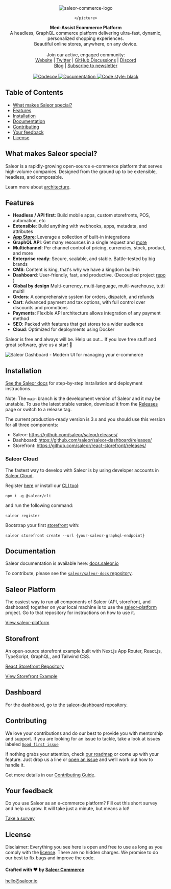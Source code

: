 <div align="center" width="100px">
    <picture>
      <source media="(prefers-color-scheme: dark)" srcset="https://github.com/SomilYadav811/Med-Assist-E-com/blob/main/assets/medassist_logo.png">
      <source media="(prefers-color-scheme: light)" srcset="https://github.com/SomilYadav811/Med-Assist-E-com/blob/main/assets/medassist_logo.png">
      <img width="200" alt="saleor-commerce-logo" src="https://github.com/SomilYadav811/Med-Assist-E-com/blob/main/assets/medassist_logo.png">
   
    </picture>
   </div>
   
   <div align="center">
     <strong>Med-Assist Ecommerce Platform</strong>
   </div>
   
   <div align="center">
     A headless, GraphQL commerce platform delivering ultra-fast, dynamic, personalized shopping experiences.<br/>Beautiful online stores, anywhere, on any device.
   </div>
   
   <br>
   
   <div align="center">
     Join our active, engaged community: <br>
     <a href="https://saleor.io/">Website</a>
     <span> | </span>
     <a href="https://twitter.com/getsaleor">Twitter</a>
     <span> | </span>
     <a href="https://github.com/saleor/saleor/discussions">GitHub Discussions</a>
     <span> | </span>
     <a href="https://discord.gg/H52JTZAtSH">Discord</a>
   </div>
   
   <div align="center">
      <a href="https://saleor.io/blog/">Blog</a>
     <span> | </span>
     <a href="https://saleor.typeform.com/to/JTJK0Nou">Subscribe to newsletter</a>
   </div>
   
   <br>
   
   <div align="center">
     <a href="http://codecov.io/github/saleor/saleor?branch=master">
       <img src="http://codecov.io/github/saleor/saleor/coverage.svg?branch=master" alt="Codecov" />
     </a>
     <a href="https://docs.saleor.io/">
       <img src="https://img.shields.io/badge/docs-docs.saleor.io-brightgreen.svg" alt="Documentation" />
     </a>
     <a href="https://github.com/python/black">
       <img src="https://img.shields.io/badge/code%20style-black-000000.svg" alt="Code style: black">
     </a>
   </div>
   
   ## Table of Contents
   
   - [What makes Saleor special?](#what-makes-saleor-special)
   - [Features](#features)
   - [Installation](#installation)
   - [Documentation](#documentation)
   - [Contributing](#contributing)
   - [Your feedback](#your-feedback)
   - [License](#license)
   
   ## What makes Saleor special?
   
   Saleor is a rapidly-growing open-source e-commerce platform that serves high-volume companies. Designed from the ground up to be extensible, headless, and composable.
   
   Learn more about [architecture](https://docs.saleor.io/docs/3.x/overview/architecture).
   
   ## Features
   
   - **Headless / API first**: Build mobile apps, custom storefronts, POS, automation, etc
   - **Extensible**: Build anything with webhooks, apps, metadata, and attributes
   - [**App Store**](https://github.com/saleor/apps): Leverage a collection of built-in integrations
   - **GraphQL API**: Get many resources in a single request and [more](https://graphql.org/)
   - **Multichannel**: Per channel control of pricing, currencies, stock, product, and more
   - **Enterprise ready**: Secure, scalable, and stable. Battle-tested by big brands
   - **CMS**: Content is king, that's why we have a kingdom built-in
   - **Dashboard**: User-friendly, fast, and productive. (Decoupled project [repo](https://github.com/saleor/saleor-dashboard) )
   - **Global by design** Multi-currency, multi-language, multi-warehouse, tutti multi!
   - **Orders**: A comprehensive system for orders, dispatch, and refunds
   - **Cart**: Advanced payment and tax options, with full control over discounts and promotions
   - **Payments**: Flexible API architecture allows integration of any payment method
   - **SEO**: Packed with features that get stores to a wider audience
   - **Cloud**: Optimized for deployments using Docker
   
   Saleor is free and always will be.
   Help us out… If you love free stuff and great software, give us a star! 🌟
   
   ![Saleor Dashboard - Modern UI for managing your e-commerce](https://user-images.githubusercontent.com/9268745/224249510-d3c7658e-6d5c-42c5-b4fb-93eaf65a5335.png)
   
   ## Installation
   
   [See the Saleor docs](https://docs.saleor.io/docs/3.x/developer/installation) for step-by-step installation and deployment instructions.
   
   Note:
   The `main` branch is the development version of Saleor and it may be unstable. To use the latest stable version, download it from the [Releases](https://github.com/saleor/saleor/releases/) page or switch to a release tag.
   
   The current production-ready version is 3.x and you should use this version for all three components:
   
   - Saleor: https://github.com/saleor/saleor/releases/
   - Dashboard: https://github.com/saleor/saleor-dashboard/releases/
   - Storefront: https://github.com/saleor/react-storefront/releases/
   
   ### Saleor Cloud
   The fastest way to develop with Saleor is by using developer accounts in [Saleor Cloud](https://cloud.saleor.io).
   
   Register [here](https://cloud.saleor.io/register) or install our [CLI tool](https://github.com/saleor/saleor-cli):
   
   `npm i -g @saleor/cli`
   
   and run the following command:
   
   `saleor register`
   
   Bootstrap your first [storefront](https://github.com/saleor/react-storefront) with:
   
   `saleor storefront create --url {your-saleor-graphql-endpoint}`
   
   ## Documentation
   
   Saleor documentation is available here: [docs.saleor.io](https://docs.saleor.io)
   
   To contribute, please see the [`saleor/saleor-docs` repository](https://github.com/saleor/saleor-docs/).
   
   ## Saleor Platform
   
   The easiest way to run all components of Saleor (API, storefront, and dashboard) together on your local machine is to use the [saleor-platform](https://github.com/saleor/saleor-platform) project. Go to that repository for instructions on how to use it.
   
   [View saleor-platform](https://github.com/saleor/saleor-platform)
   
   ## Storefront
   
   An open-source storefront example built with Next.js App Router, React.js, TypeScript, GraphQL, and Tailwind CSS.
   
   [React Storefront Repository](https://github.com/saleor/storefront)
   
   [View Storefront Example](https://storefront.saleor.io/)
   
   ## Dashboard
   
   For the dashboard, go to the [saleor-dashboard](https://github.com/saleor/saleor-dashboard) repository.
   
   ## Contributing
   
   We love your contributions and do our best to provide you with mentorship and support. If you are looking for an issue to tackle, take a look at issues labeled [`Good first issue`](https://github.com/saleor/saleor/issues?q=is%3Aopen+is%3Aissue+label%3A%22good+first+issue%22+)
   
   If nothing grabs your attention, check [our roadmap](https://github.com/orgs/saleor/projects/3/views/4) or come up with your feature. Just drop us a line or [open an issue](https://github.com/saleor/saleor/issues/new) and we’ll work out how to handle it.
   
   Get more details in our [Contributing Guide](https://docs.saleor.io/docs/developer/community/contributing).
   
   ## Your feedback
   
   Do you use Saleor as an e-commerce platform?
   Fill out this short survey and help us grow. It will take just a minute, but means a lot!
   
   [Take a survey](https://mirumee.typeform.com/to/sOIJbJ)
   
   ## License
   
   Disclaimer: Everything you see here is open and free to use as long as you comply with the [license](https://github.com/saleor/saleor/blob/master/LICENSE). There are no hidden charges. We promise to do our best to fix bugs and improve the code.
   
   #### Crafted with ❤️ by [Saleor Commerce](https://saleor.io)
   
   hello@saleor.io
